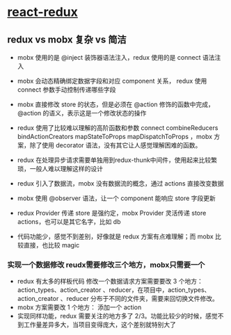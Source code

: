 # [react-redux](../../study-code/react/redux-react-redux.md)

## redux vs mobx 复杂 vs 简洁

- mobx 使用的是 @inject 装饰器语法注入，redux 使用的是 connect 语法注入
- mobx 会动态精确绑定数据字段和对应 component 关系， redux 使用 connect 参数手动控制传递哪些字段
- mobx 直接修改 store 的状态，但是必须在 @action 修饰的函数中完成，@action 的语义，表示这是一个修改状态的操作
- redux 使用了比较难以理解的高阶函数和参数 connect combineReducers bindActionCreators mapStateToProps mapDispatchToProps ，mobx 方案，除了使用 decorator 语法，没有其它让人感觉理解困难的函数。
- redux 在处理异步请求需要单独用到redux-thunk中间件，使用起来比较繁琐，一般人难以理解这样的设计
- redux 引入了数据流，mobx 没有数据流的概念，通过 actions 直接改变数据
- mobx 使用 @observer 语法，让一个 component 能响应 store 字段更新
- redux Provider 传递 store 是强约定，mobx Provider 灵活传递 store actions，也可以是其它名字，比如 db

- 代码功能少，感觉不到差别，好像就是 redux 方案有点难理解；而 mobx 比较直接，也比较 magic

### 实现一个数据修改 reudx需要修改三个地方，mobx只需要一个

- redux 有太多的样板代码 修改一个数据请求方案需要要改 3 个地方： action_types、action_creator 、reducer，在项目中，action_types、action_creator 、reducer 分布于不同的文件夹，需要来回切换文件修改。
- mobx 方案需要改 1 个地方： 添加一个 action
- 实现同样功能，redux 需要关注的地方多了 2/3。功能比较少的时候，感觉不到工作量差异多大，当项目变得庞大，这个差别就特别大了
